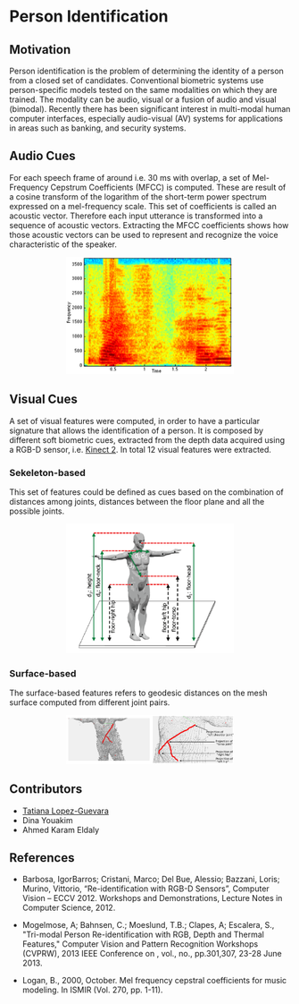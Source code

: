 # Person Identification

## Motivation

Person identification is the problem of determining the identity of a person from a closed set of candidates. Conventional biometric systems use person-specific models tested on the same modalities on which they are trained. The modality can be audio, visual or a fusion of audio and visual (bimodal). Recently there has been significant interest in multi-modal human computer interfaces, especially audio-visual (AV) systems for applications in areas such as banking, and security systems.

## Audio Cues

For each speech frame of around i.e. 30 ms with overlap, a set of Mel-Frequency Cepstrum Coefficients (MFCC) is computed. These are result of a cosine transform of the logarithm of the short-term power spectrum expressed on a mel-frequency scale. This set of coefficients is called an acoustic vector.
Therefore each input utterance is transformed into a sequence of acoustic vectors. Extracting the MFCC coefficients shows how those acoustic vectors can be used to represent and recognize the voice characteristic of the speaker.

<p align="center">
  <img src="/img/Audio_Spectrum.png" width="300px">
</p>

## Visual Cues

A set of visual features were computed, in order to have a particular signature that allows the identification of a person. It is composed by different soft biometric cues, extracted from the depth data acquired using a RGB-D sensor, i.e. [Kinect 2](https://developer.microsoft.com/en-us/windows/kinect/). In total 12 visual features were extracted.

### Sekeleton-based

This set of features could be defined as cues based on the combination of distances among joints, distances between the floor plane and all the possible joints.

<p align="center">
  <img src="/img/skel_dist.png" width="300px">
</p>

### Surface-based

The surface-based features refers to geodesic distances on the mesh surface computed from different joint pairs.

<p align="center">
  <img src="/img/surf_dist.png" width="300px">
</p>


## Contributors

- [Tatiana Lopez-Guevara](https://github.com/ZePoLiTaT)
- Dina Youakim
- Ahmed Karam Eldaly 

## References

- Barbosa, IgorBarros; Cristani, Marco; Del Bue, Alessio; Bazzani, Loris; Murino, Vittorio, “Re-identification with RGB-D Sensors”, Computer Vision – ECCV 2012. Workshops and Demonstrations, Lecture Notes in Computer Science, 2012.

- Mogelmose, A; Bahnsen, C.; Moeslund, T.B.; Clapes, A; Escalera, S., "Tri-modal Person Re-identification with RGB, Depth and Thermal Features," Computer Vision and Pattern Recognition Workshops (CVPRW), 2013 IEEE Conference on , vol., no., pp.301,307, 23-28 June 2013.

- Logan, B., 2000, October. Mel frequency cepstral coefficients for music modeling. In ISMIR (Vol. 270, pp. 1-11).

